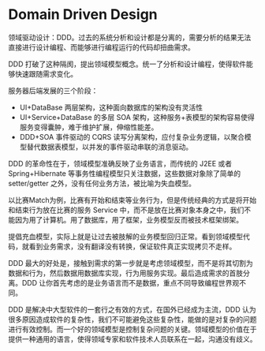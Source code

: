 # Domain Driven Design

领域驱动设计：DDD。过去的系统分析和设计都是分离的，需要分析的结果无法直接进行设计编程、而能够进行编程运行的代码却扭曲需求。

DDD 打破了这种隔阂，提出领域模型概念。统一了分析和设计编程，使得软件能够快速跟随需求变化。

服务器后端发展的三个阶段：
- UI+DataBase 两层架构，这种面向数据库的架构没有灵活性
- UI+Service+DataBase 的多层 SOA 架构，这种服务+表模型的架构容易使得服务变得囊肿，难于维护扩展，伸缩性能差。
- DDD+SOA 事件驱动的 CQRS 读写分离架构，应付复杂业务逻辑，以聚合模型替代数据表模型，以并发的事件驱动串联的消息驱动。

DDD 的革命性在于，领域模型准确反映了业务语言，而传统的 J2EE 或者 Spring+Hibernate 等事务性编程模型只关注数据，这些数据对象除了简单的 setter/getter 之外，没有任何业务方法，被比喻为失血模型。

以比赛Match为例，比赛有开始和结束等业务行为，但是传统经典的方式是将开始和结束行为放在比赛的服务 Service 中，而不是放在比赛对象本身之中，我们不能因为用了计算机。用了数据库，用了框架，业务模型反而被技术框架绑架。

提倡充血模型，实际上就是让过去被肢解的业务模型回归正常。看到领域模型代码，就看到业务需求，没有翻译没有转换，保证软件真正实现拷贝不走样。

DDD 最大的好处是，接触到需求的第一步就是考虑领域模型，而不是将其切割为数据和行为，然后数据用数据库实现，行为用服务实现。最后造成需求的首肢分离。DDD 让你首先考虑的是业务语言而不是数据，重点不同导致编程世界观不同。

DDD 是解决中大型软件的一套行之有效的方式，在国外已经成为主流，DDD 认为很多原因造成软件的复杂性，我们不可能避免这些复杂性，能做的是对复杂的问题进行有效控制。而一个好的领域模型是控制复杂问题的关键。领域模型的价值在于提供一种通用的语言，使得领域专家和软件技术人员联系在一起，沟通没有歧义。

